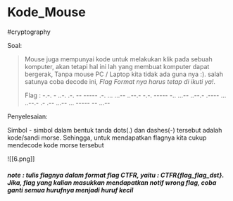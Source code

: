 # Kode_Mouse
#cryptography

Soal:
> Mouse juga mempunyai kode untuk melakukan klik pada sebuah komputer, akan tetapi hal ini lah yang membuat komputer dapat bergerak, Tanpa mouse PC / Laptop kita tidak ada guna nya :). salah satunya coba decode ini, _Flag Format nya harus tetap di ikuti ya!_.  
> 
> Flag : -.-. - ..-. .-. -- ----- .-. ... ...-- ..--.- -.-. ----- -.. ...-- ..--.- .---- ... ..--.- .- .-- ...-- ... ----- -- ...--

Penyelesaian:

Simbol - simbol dalam bentuk tanda dots(.) dan dashes(-) tersebut adalah kode/sandi morse. Sehingga, untuk mendapatkan flagnya kita cukup mendecode kode morse tersebut


![[6.png]]
##### note : tulis flagnya dalam format flag CTFR, yaitu : CTFR{flag_flag_dst}. Jika, flag yang kalian masukkan mendapatkan notif wrong flag, coba ganti semua hurufnya menjadi huruf kecil
